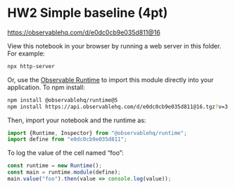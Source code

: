 # HW2 Simple baseline (4pt)

https://observablehq.com/d/e0dc0cb9e035d811@16

View this notebook in your browser by running a web server in this folder. For
example:

~~~sh
npx http-server
~~~

Or, use the [Observable Runtime](https://github.com/observablehq/runtime) to
import this module directly into your application. To npm install:

~~~sh
npm install @observablehq/runtime@5
npm install https://api.observablehq.com/d/e0dc0cb9e035d811@16.tgz?v=3
~~~

Then, import your notebook and the runtime as:

~~~js
import {Runtime, Inspector} from "@observablehq/runtime";
import define from "e0dc0cb9e035d811";
~~~

To log the value of the cell named “foo”:

~~~js
const runtime = new Runtime();
const main = runtime.module(define);
main.value("foo").then(value => console.log(value));
~~~
